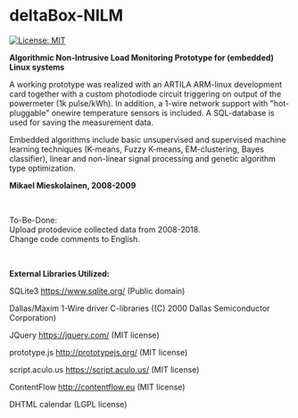 # deltaBox-NILM
[![License: MIT](https://img.shields.io/badge/License-MIT-yellow.svg)](https://opensource.org/licenses/MIT)

<b>Algorithmic Non-Intrusive Load Monitoring Prototype for (embedded) Linux systems</b>
<br/>

A working prototype was realized with an ARTILA ARM-linux development card together with a custom photodiode circuit triggering on output of the powermeter (1k pulse/kWh). In addition, a 1-wire network support with "hot-pluggable" onewire temperature sensors is included. A SQL-database is used for saving the measurement data.
<br/>

Embedded algorithms include basic unsupervised and supervised machine learning techniques (K-means, Fuzzy K-means, EM-clustering, Bayes classifier), linear and non-linear signal processing and genetic algorithm type optimization.

<b>Mikael Mieskolainen, 2008-2009</b>

<br/>

To-Be-Done:
<br/>
Upload protodevice collected data from 2008-2018.
<br/>
Change code comments to English.

<br/>

<b>External Libraries Utilized:</b>


SQLite3 https://www.sqlite.org/ (Public domain)

Dallas/Maxim 1-Wire driver C-libraries ((C) 2000 Dallas Semiconductor Corporation)

JQuery https://jquery.com/ (MIT license)

prototype.js http://prototypejs.org/ (MIT license)

script.aculo.us https://script.aculo.us/ (MIT license)

ContentFlow http://contentflow.eu (MIT license)

DHTML calendar (LGPL license)
